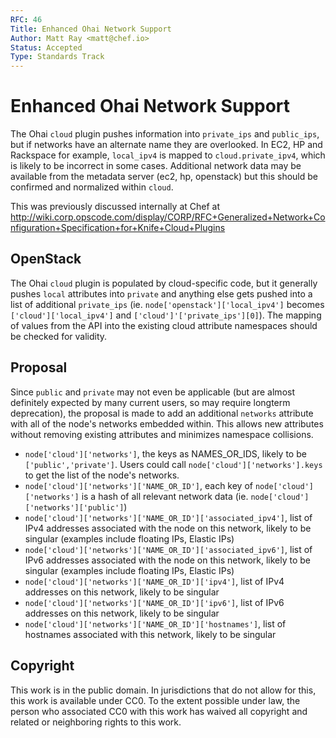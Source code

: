 ```yaml
---
RFC: 46
Title: Enhanced Ohai Network Support
Author: Matt Ray <matt@chef.io>
Status: Accepted
Type: Standards Track
---
```


# Enhanced Ohai Network Support

The Ohai `cloud` plugin pushes information into `private_ips` and `public_ips`, but if networks have an alternate name they are overlooked. In EC2, HP and Rackspace for example, `local_ipv4` is mapped to `cloud.private_ipv4`, which is likely to be incorrect in some cases. Additional network data may be available from the metadata server (ec2, hp, openstack) but this should be confirmed and normalized within `cloud`.

This was previously discussed internally at Chef at http://wiki.corp.opscode.com/display/CORP/RFC+Generalized+Network+Configuration+Specification+for+Knife+Cloud+Plugins

## OpenStack

The Ohai `cloud` plugin is populated by cloud-specific code, but it generally pushes `local` attributes into `private` and anything else gets pushed into a list of additional `private_ips` (ie. `node['openstack']['local_ipv4']` becomes `['cloud']['local_ipv4']` and `['cloud']'['private_ips'][0]`). The mapping of values from the API into the existing cloud attribute namespaces should be checked for validity.

## Proposal

Since `public` and `private` may not even be applicable (but are almost definitely expected by many current users, so may require longterm deprecation), the proposal is made to add an additional `networks` attribute with all of the node's networks embedded within. This allows new attributes without removing existing attributes and minimizes namespace collisions.

 * `node['cloud']['networks']`, the keys as NAMES_OR_IDS, likely to be `['public','private']`. Users could call `node['cloud']['networks'].keys` to get the list of the node's networks.
 * `node['cloud']['networks']['NAME_OR_ID']`, each key of `node['cloud']['networks']` is a hash of all relevant network data (ie. `node['cloud']['networks']['public']`)
 * `node['cloud']['networks']['NAME_OR_ID']['associated_ipv4']`, list of IPv4 addresses associated with the node on this network, likely to be singular (examples include floating IPs, Elastic IPs)
 * `node['cloud']['networks']['NAME_OR_ID']['associated_ipv6']`, list of IPv6 addresses associated with the node on this network, likely to be singular (examples include floating IPs, Elastic IPs)
 * `node['cloud']['networks']['NAME_OR_ID']['ipv4']`, list of IPv4 addresses on this network, likely to be singular
 * `node['cloud']['networks']['NAME_OR_ID']['ipv6']`, list of IPv6 addresses on this network, likely to be singular
 * `node['cloud']['networks']['NAME_OR_ID']['hostnames']`, list of hostnames associated with this network, likely to be singular

## Copyright

This work is in the public domain. In jurisdictions that do not allow for this,
this work is available under CC0. To the extent possible under law, the person
who associated CC0 with this work has waived all copyright and related or
neighboring rights to this work.

